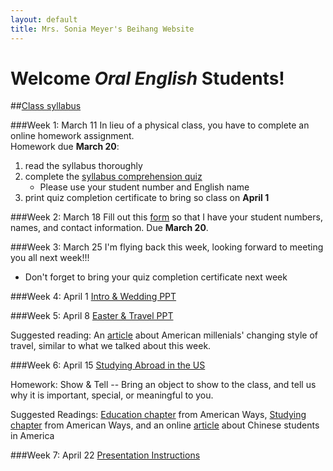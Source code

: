 ```yaml
---
layout: default
title: Mrs. Sonia Meyer's Beihang Website
---
```

# Welcome *Oral English* Students!

##[Class syllabus](http://sonia-beihang-website-resources.s3.amazonaws.com/Oral%20English%20Spring%202015%20Syllabus.pdf)

###Week 1: March 11
In lieu of a physical class, you have to complete an online homework assignment.		
Homework due **March 20**:

1. read the syllabus thoroughly	
2. complete the [syllabus comprehension quiz](https://www.proprofs.com/quiz-school/story.php?title=oral-english-syllabus-comprehension-quiz) 
	* Please use your student number and English name
3. print quiz completion certificate to bring so class on **April 1**

###Week 2: March 18
Fill out this [form](http://sonia.meyercraft.net/form/form.html) so that I have your student numbers, names, and contact information. Due **March 20**.

###Week 3: March 25
I'm flying back this week, looking forward to meeting you all next week!!!	
- Don't forget to bring your quiz completion certificate next week

###Week 4: April 1
[Intro & Wedding PPT](http://sonia-beihang-website-resources.s3.amazonaws.com/W4-OE-Intro-Wedding.pdf)

###Week 5: April 8
[Easter & Travel PPT](http://sonia-beihang-website-resources.s3.amazonaws.com/W5-OE-easter-travel.pdf)

Suggested reading: An [article](http://www.theatlantic.com/international/archive/2014/06/how-millennials-are-changing-international-travel/373007/?utm_source=SFFB) about American millenials' changing style of travel, similar to what we talked about this week.

###Week 6: April 15
[Studying Abroad in the US](http://sonia-beihang-website-resources.s3.amazonaws.com/W6-College%20Life.pdf)

Homework: Show & Tell -- Bring an object to show to the class, and tell us why it is important, special, or meaningful to you.


Suggested Readings: [Education chapter](http://sonia-beihang-website-resources.s3.amazonaws.com/W6%20American%20Ways-Education.pdf) from American Ways, [Studying chapter](http://sonia-beihang-website-resources.s3.amazonaws.com/W6%20American%20Ways-Studying.pdf) from American Ways, and an online [article](https://www.insidehighered.com/news/2015/01/21/study-examines-how-overseas-chinese-students-respond-criticism-their-country) about Chinese students in America

###Week 7: April 22
[Presentation Instructions](http://sonia-beihang-website-resources.s3.amazonaws.com/Presentation%20Instructions.pdf)